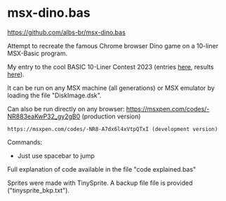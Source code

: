 # msx-dino.bas

https://github.com/albs-br/msx-dino.bas

Attempt to recreate the famous Chrome browser Dino game on a 10-liner MSX-Basic program.

My entry to the cool BASIC 10-Liner Contest 2023 (entries [here](https://gkanold.wixsite.com/homeputerium/games-list-2023), results [here](https://gkanold.wixsite.com/homeputerium/results-2023)).

It can be run on any MSX machine (all generations) or MSX emulator by loading the file "DiskImage.dsk".

Can also be run directly on any browser:
    https://msxpen.com/codes/-NR883eaKwP32_gy2gB0 (production version)

    https://msxpen.com/codes/-NR8-A7dx6l4xVtpQTxI (development version)

Commands:
- Just use spacebar to jump

Full explanation of code available in the file "code explained.bas"

Sprites were made with TinySprite. A backup file file is provided ("tinysprite_bkp.txt").

